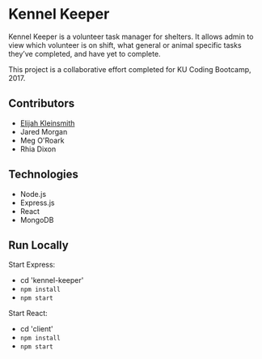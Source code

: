 # Kennel Keeper

Kennel Keeper is a volunteer task manager for shelters. It allows admin to view which volunteer is on shift, what general or animal specific tasks they’ve completed, and have yet to complete.

This project is a collaborative effort completed for KU Coding Bootcamp, 2017.

## Contributors

- [Elijah Kleinsmith](https://elijah.io)
- Jared Morgan
- Meg O'Roark
- Rhia Dixon

## Technologies

- Node.js
- Express.js
- React
- MongoDB

## Run Locally

Start Express:

- cd 'kennel-keeper'
- `npm install`
- `npm start`

Start React:

- cd 'client'
- `npm install`
- `npm start`